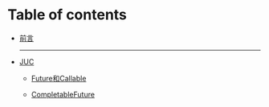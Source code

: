 # Table of contents

* [前言](README.md)

  ----

* [JUC]()

  * [Future和Callable](juc/future-he-callable.md)

  * [CompletableFuture](juc/completableFuture.md)

  

